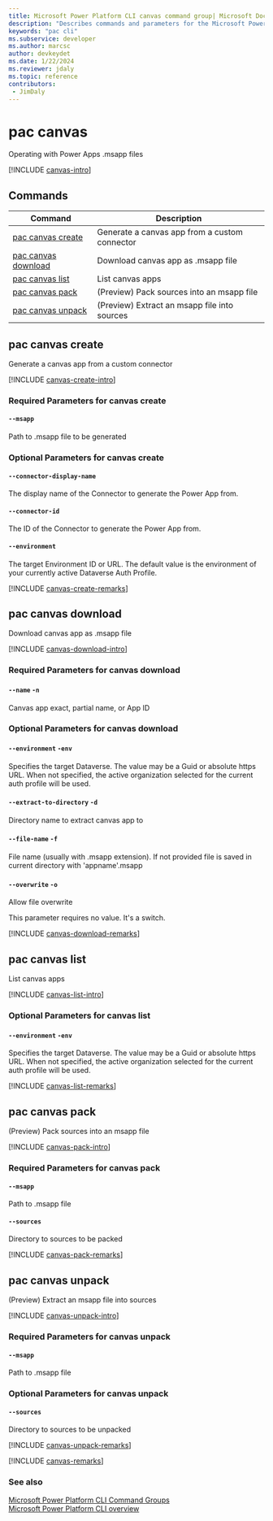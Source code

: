 ```yaml
---
title: Microsoft Power Platform CLI canvas command group| Microsoft Docs
description: "Describes commands and parameters for the Microsoft Power Platform CLI canvas command group."
keywords: "pac cli"
ms.subservice: developer
ms.author: marcsc
author: devkeydet
ms.date: 1/22/2024
ms.reviewer: jdaly
ms.topic: reference
contributors: 
 - JimDaly
---
```

<!-- 
Do not edit this file. 
This file is generated by a program and any changes will be overwritten when this topic is re-generated.
Use the include files to add additional content to this topic.
-->
# pac canvas

Operating with Power Apps .msapp files

[!INCLUDE [canvas-intro](includes/canvas-intro.md)]

## Commands

|Command|Description|
|---------|---------|
|[pac canvas create](#pac-canvas-create)|Generate a canvas app from a custom connector|
|[pac canvas download](#pac-canvas-download)|Download canvas app as .msapp file|
|[pac canvas list](#pac-canvas-list)|List canvas apps|
|[pac canvas pack](#pac-canvas-pack)|(Preview) Pack sources into an msapp file|
|[pac canvas unpack](#pac-canvas-unpack)|(Preview) Extract an msapp file into sources|


## pac canvas create

Generate a canvas app from a custom connector

[!INCLUDE [canvas-create-intro](includes/canvas-create-intro.md)]


### Required Parameters for canvas create

#### `--msapp`

Path to .msapp file to be generated


### Optional Parameters for canvas create

#### `--connector-display-name`

The display name of the Connector to generate the Power App from.

#### `--connector-id`

The ID of the Connector to generate the Power App from.

#### `--environment`

The target Environment ID or URL. The default value is the environment of your currently active Dataverse Auth Profile.

[!INCLUDE [canvas-create-remarks](includes/canvas-create-remarks.md)]

## pac canvas download

Download canvas app as .msapp file

[!INCLUDE [canvas-download-intro](includes/canvas-download-intro.md)]


### Required Parameters for canvas download

#### `--name` `-n`

Canvas app exact, partial name, or App ID


### Optional Parameters for canvas download

#### `--environment` `-env`

Specifies the target Dataverse. The value may be a Guid or absolute https URL. When not specified, the active organization selected for the current auth profile will be used.

#### `--extract-to-directory` `-d`

Directory name to extract canvas app to

#### `--file-name` `-f`

File name (usually with .msapp extension). If not provided file is saved in current directory with 'appname'.msapp

#### `--overwrite` `-o`

Allow file overwrite

This parameter requires no value. It's a switch.

[!INCLUDE [canvas-download-remarks](includes/canvas-download-remarks.md)]

## pac canvas list

List canvas apps

[!INCLUDE [canvas-list-intro](includes/canvas-list-intro.md)]


### Optional Parameters for canvas list

#### `--environment` `-env`

Specifies the target Dataverse. The value may be a Guid or absolute https URL. When not specified, the active organization selected for the current auth profile will be used.

[!INCLUDE [canvas-list-remarks](includes/canvas-list-remarks.md)]

## pac canvas pack

(Preview) Pack sources into an msapp file

[!INCLUDE [canvas-pack-intro](includes/canvas-pack-intro.md)]


### Required Parameters for canvas pack

#### `--msapp`

Path to .msapp file

#### `--sources`

Directory to sources to be packed

[!INCLUDE [canvas-pack-remarks](includes/canvas-pack-remarks.md)]

## pac canvas unpack

(Preview) Extract an msapp file into sources

[!INCLUDE [canvas-unpack-intro](includes/canvas-unpack-intro.md)]


### Required Parameters for canvas unpack

#### `--msapp`

Path to .msapp file


### Optional Parameters for canvas unpack

#### `--sources`

Directory to sources to be unpacked

[!INCLUDE [canvas-unpack-remarks](includes/canvas-unpack-remarks.md)]

[!INCLUDE [canvas-remarks](includes/canvas-remarks.md)]

### See also

[Microsoft Power Platform CLI Command Groups](index.md)<br />
[Microsoft Power Platform CLI overview](../introduction.md)